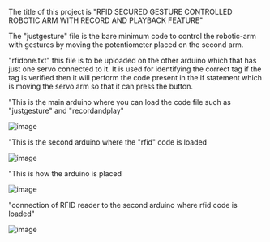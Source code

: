 The title of this project is "RFID SECURED GESTURE CONTROLLED ROBOTIC ARM WITH RECORD AND PLAYBACK FEATURE"

The "justgesture" file is the bare minimum code to control the robotic-arm with gestures by moving the potentiometer placed on the second arm.

"rfidone.txt" this file is to be uploaded on the other arduino which that has just one servo connected to it. It is used for identifying the correct tag if the tag is verified then it will perform the code present in the if statement which is moving the servo arm so that it can press the button.

"This is the main arduino where you can load the code file such as "justgesture" and "recordandplay"

![image](https://user-images.githubusercontent.com/121758341/232397852-9cb7af0b-c635-417b-aa0a-421a6e8d795d.png)

"This is the second arduino where the "rfid" code is loaded 

![image](https://user-images.githubusercontent.com/121758341/232398011-799b831e-cbf4-4bdb-b675-784cd92a368c.png)

"This is how the arduino is placed

![image](https://user-images.githubusercontent.com/121758341/232401842-f7e4bfd3-e6ee-4e05-813e-a1eaffc7d643.png)

"connection of RFID reader to the second arduino where rfid code is loaded"

![image](https://user-images.githubusercontent.com/121758341/232398744-47005545-0734-49e7-9fbe-274ebb06269d.png)

